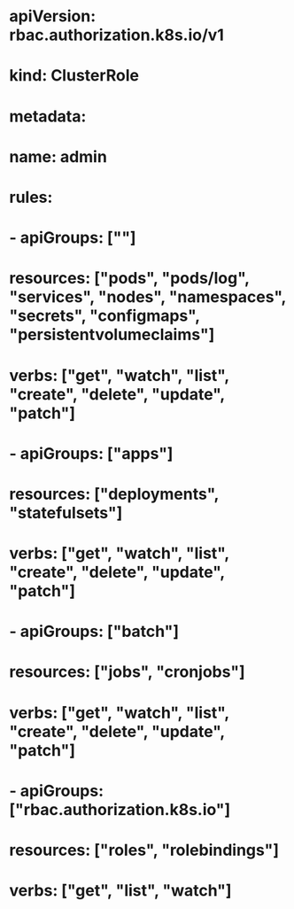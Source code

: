 # apiVersion: rbac.authorization.k8s.io/v1
# kind: ClusterRole
# metadata:
#   name: admin
# rules:
#   - apiGroups: [""]
#     resources: ["pods", "pods/log", "services", "nodes", "namespaces", "secrets", "configmaps", "persistentvolumeclaims"]
#     verbs: ["get", "watch", "list", "create", "delete", "update", "patch"]
#   - apiGroups: ["apps"]
#     resources: ["deployments", "statefulsets"]
#     verbs: ["get", "watch", "list", "create", "delete", "update", "patch"]
#   - apiGroups: ["batch"]
#     resources: ["jobs", "cronjobs"]
#     verbs: ["get", "watch", "list", "create", "delete", "update", "patch"]
#   - apiGroups: ["rbac.authorization.k8s.io"]
#     resources: ["roles", "rolebindings"]
#     verbs: ["get", "list", "watch"]


